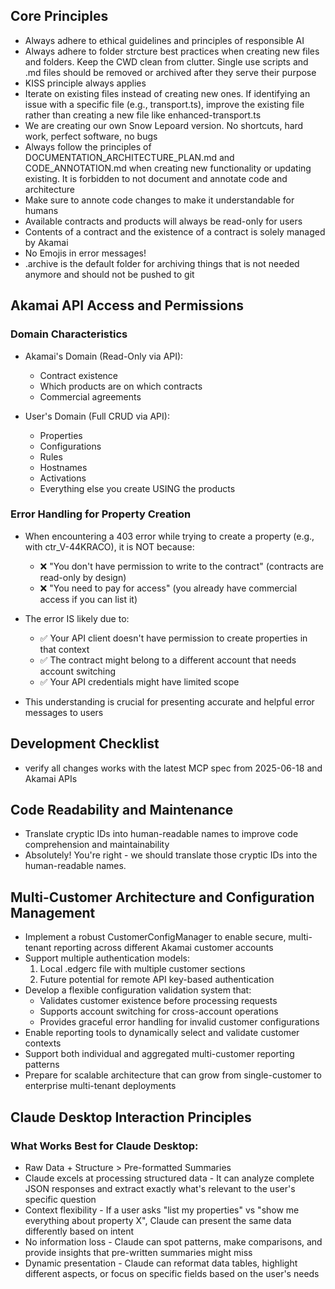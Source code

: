 ## Core Principles

- Always adhere to ethical guidelines and principles of responsible AI
- Always adhere to folder strcture best practices when creating new files and folders. Keep the CWD clean from clutter. Single use scripts and .md files should be removed or archived after they serve their purpose
- KISS principle always applies
- Iterate on existing files instead of creating new ones. If identifying an issue with a specific file (e.g., transport.ts), improve the existing file rather than creating a new file like enhanced-transport.ts
- We are creating our own Snow Lepoard version. No shortcuts, hard work, perfect software, no bugs
- Always follow the principles of DOCUMENTATION_ARCHITECTURE_PLAN.md and CODE_ANNOTATION.md when creating new functionality or updating existing. It is forbidden to not document and annotate code and architecture
- Make sure to annote code changes to make it understandable for humans
- Available contracts and products will always be read-only for users
- Contents of a contract and the existence of a contract is solely managed by Akamai
- No Emojis in error messages!
- .archive is the default folder for archiving things that is not needed anymore and should not be pushed to git

## Akamai API Access and Permissions

### Domain Characteristics
- Akamai's Domain (Read-Only via API):
  - Contract existence
  - Which products are on which contracts
  - Commercial agreements

- User's Domain (Full CRUD via API):
  - Properties
  - Configurations
  - Rules
  - Hostnames
  - Activations
  - Everything else you create USING the products

### Error Handling for Property Creation
- When encountering a 403 error while trying to create a property (e.g., with ctr_V-44KRACO), it is NOT because:
  - ❌ "You don't have permission to write to the contract" (contracts are read-only by design)
  - ❌ "You need to pay for access" (you already have commercial access if you can list it)

- The error IS likely due to:
  - ✅ Your API client doesn't have permission to create properties in that context
  - ✅ The contract might belong to a different account that needs account switching
  - ✅ Your API credentials might have limited scope

- This understanding is crucial for presenting accurate and helpful error messages to users

## Development Checklist

- verify all changes works with the latest MCP spec from 2025-06-18 and Akamai APIs

## Code Readability and Maintenance

- Translate cryptic IDs into human-readable names to improve code comprehension and maintainability
- Absolutely! You're right - we should translate those cryptic IDs into the human-readable names.

## Multi-Customer Architecture and Configuration Management

- Implement a robust CustomerConfigManager to enable secure, multi-tenant reporting across different Akamai customer accounts
- Support multiple authentication models:
  1. Local .edgerc file with multiple customer sections
  2. Future potential for remote API key-based authentication
- Develop a flexible configuration validation system that:
  - Validates customer existence before processing requests
  - Supports account switching for cross-account operations
  - Provides graceful error handling for invalid customer configurations
- Enable reporting tools to dynamically select and validate customer contexts
- Support both individual and aggregated multi-customer reporting patterns
- Prepare for scalable architecture that can grow from single-customer to enterprise multi-tenant deployments

## Claude Desktop Interaction Principles

### What Works Best for Claude Desktop:

- Raw Data + Structure > Pre-formatted Summaries
- Claude excels at processing structured data - It can analyze complete JSON responses and extract exactly what's relevant to the user's specific question
- Context flexibility - If a user asks "list my properties" vs "show me everything about property X", Claude can present the same data differently based on intent
- No information loss - Claude can spot patterns, make comparisons, and provide insights that pre-written summaries might miss
- Dynamic presentation - Claude can reformat data tables, highlight different aspects, or focus on specific fields based on the user's needs